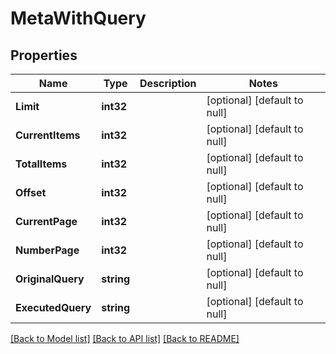 # MetaWithQuery

## Properties
Name | Type | Description | Notes
------------ | ------------- | ------------- | -------------
**Limit** | **int32** |  | [optional] [default to null]
**CurrentItems** | **int32** |  | [optional] [default to null]
**TotalItems** | **int32** |  | [optional] [default to null]
**Offset** | **int32** |  | [optional] [default to null]
**CurrentPage** | **int32** |  | [optional] [default to null]
**NumberPage** | **int32** |  | [optional] [default to null]
**OriginalQuery** | **string** |  | [optional] [default to null]
**ExecutedQuery** | **string** |  | [optional] [default to null]

[[Back to Model list]](../README.md#documentation-for-models) [[Back to API list]](../README.md#documentation-for-api-endpoints) [[Back to README]](../README.md)

